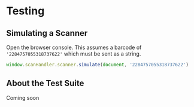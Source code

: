 # Testing

## Simulating a Scanner

Open the browser console. This assumes a barcode of `'2284757055318737622'` which must be sent as a string.

```js
window.scanHandler.scanner.simulate(document, '2284757055318737622')
```

## About the Test Suite

Coming soon
